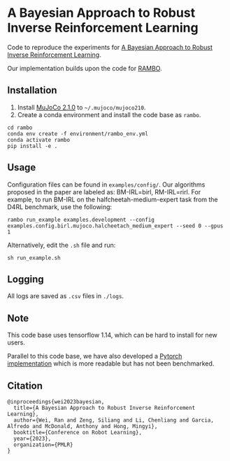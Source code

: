 # A Bayesian Approach to Robust Inverse Reinforcement Learning
Code to reproduce the experiments for [A Bayesian Approach to Robust Inverse Reinforcement Learning](https://openreview.net/forum?id=W5SrUCN0yUa).

Our implementation builds upon the code for [RAMBO](https://github.com/marc-rigter/rambo).

## Installation
1. Install [MuJoCo 2.1.0](https://github.com/deepmind/mujoco/releases) to `~/.mujoco/mujoco210`.
2. Create a conda environment and install the code base as `rambo`.
```
cd rambo
conda env create -f environment/rambo_env.yml
conda activate rambo
pip install -e .
```

## Usage
Configuration files can be found in `examples/config/`. Our algorithms proposed in the paper are labeled as: BM-IRL=birl, RM-IRL=rirl. For example, to run BM-IRL on the halfcheetah-medium-expert task from the D4RL benchmark, use the following:

```
rambo run_example examples.development --config examples.config.birl.mujoco.halcheetach_medium_expert --seed 0 --gpus 1
```

Alternatively, edit the `.sh` file and run:

```
sh run_example.sh
```

## Logging
All logs are saved as `.csv` files in `./logs`.

## Note
This code base uses tensorflow 1.14, which can be hard to install for new users. 

Parallel to this code base, we have also developed a [Pytorch implementation](https://github.com/rw422scarlet/btom_irl) which is more readable but has not been benchmarked.

## Citation
```
@inproceedings{wei2023bayesian,
  title={A Bayesian Approach to Robust Inverse Reinforcement Learning},
  author={Wei, Ran and Zeng, Siliang and Li, Chenliang and Garcia, Alfredo and McDonald, Anthony and Hong, Mingyi},
  booktitle={Conference on Robot Learning},
  year={2023},
  organization={PMLR}
}
```
